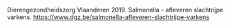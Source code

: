 Dierengezondheidszorg Vlaanderen 2019. Salmonella - afleveren slachtrijpe varkens.  https://www.dgz.be/salmonella-afleveren-slachtrijpe-varkens
